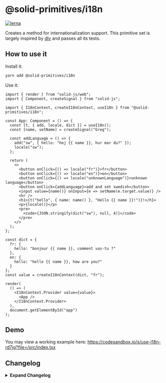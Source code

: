 # @solid-primitives/i18n

[![lerna](https://img.shields.io/badge/maintained%20with-lerna-cc00ff.svg)](https://lerna.js.org/)

Creates a method for internationalization support. This primitive set is largely inspired by [dlv](https://github.com/developit/dlv/blob/master/index.js) and passes all its tests.

## How to use it

Install it:

```bash
yarn add @solid-primitives/i18n
```

Use it:

```tsx
import { render } from "solid-js/web";
import { Component, createSignal } from "solid-js";

import { I18nContext, createI18nContext, useI18n } from "@solid-primitives/i18n";

const App: Component = () => {
  const [t, { add, locale, dict }] = useI18n();
  const [name, setName] = createSignal("Greg");

  const addLanguage = () => {
    add("sw", { hello: "hej {{ name }}, hur mar du?" });
    locale("sw");
  };

  return (
    <>
      <button onClick={() => locale("fr")}>fr</button>
      <button onClick={() => locale("en")}>en</button>
      <button onClick={() => locale("unknownLanguage")}>unknown language</button>
      <button onClick={addLanguage}>add and set swedish</button>
      <input value={name()} onInput={e => setName(e.target.value)} />
      <hr />
      <h1>{t("hello", { name: name() }, "Hello {{ name }}!")}!</h1>
      <p>{locale()}</p>
      <pre>
        <code>{JSON.stringify(dict("sw"), null, 4)}</code>
      </pre>
    </>
  );
};

const dict = {
  fr: {
    hello: "bonjour {{ name }}, comment vas-tu ?"
  },
  en: {
    hello: "hello {{ name }}, how are you?"
  }
};
const value = createI18nContext(dict, "fr");

render(
  () => (
    <I18nContext.Provider value={value}>
      <App />
    </I18nContext.Provider>
  ),
  document.getElementById("app")
);
```

## Demo

You may view a working example here: https://codesandbox.io/s/use-i18n-rd7jq?file=/src/index.tsx

## Changelog

<details>
<summary><b>Expand Changelog</b></summary>

0.0.100

First commit of the i18n primitive.

1.0.0

General package clean-up and added testing facility.

</details>
